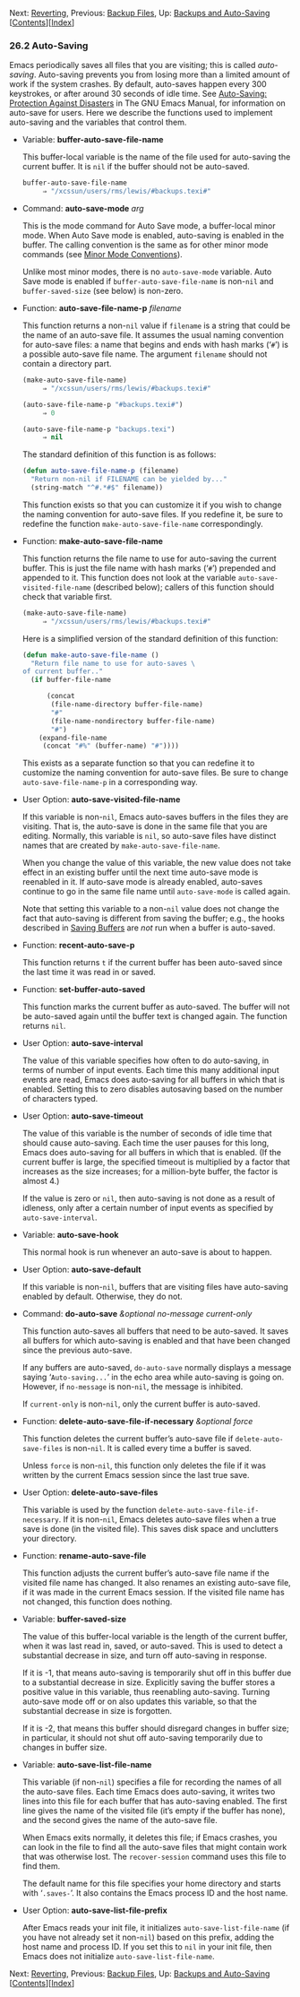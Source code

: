 

Next: [Reverting](Reverting.html), Previous: [Backup Files](Backup-Files.html), Up: [Backups and Auto-Saving](Backups-and-Auto_002dSaving.html)   \[[Contents](index.html#SEC_Contents "Table of contents")]\[[Index](Index.html "Index")]

### 26.2 Auto-Saving

Emacs periodically saves all files that you are visiting; this is called *auto-saving*. Auto-saving prevents you from losing more than a limited amount of work if the system crashes. By default, auto-saves happen every 300 keystrokes, or after around 30 seconds of idle time. See [Auto-Saving: Protection Against Disasters](https://www.gnu.org/software/emacs/manual/html_node/emacs/Auto-Save.html#Auto-Save) in The GNU Emacs Manual, for information on auto-save for users. Here we describe the functions used to implement auto-saving and the variables that control them.

*   Variable: **buffer-auto-save-file-name**

    This buffer-local variable is the name of the file used for auto-saving the current buffer. It is `nil` if the buffer should not be auto-saved.

    ```lisp
    buffer-auto-save-file-name
         ⇒ "/xcssun/users/rms/lewis/#backups.texi#"
    ```

<!---->

*   Command: **auto-save-mode** *arg*

    This is the mode command for Auto Save mode, a buffer-local minor mode. When Auto Save mode is enabled, auto-saving is enabled in the buffer. The calling convention is the same as for other minor mode commands (see [Minor Mode Conventions](Minor-Mode-Conventions.html)).

    Unlike most minor modes, there is no `auto-save-mode` variable. Auto Save mode is enabled if `buffer-auto-save-file-name` is non-`nil` and `buffer-saved-size` (see below) is non-zero.

<!---->

*   Function: **auto-save-file-name-p** *filename*

    This function returns a non-`nil` value if `filename` is a string that could be the name of an auto-save file. It assumes the usual naming convention for auto-save files: a name that begins and ends with hash marks (‘`#`’) is a possible auto-save file name. The argument `filename` should not contain a directory part.

    ```lisp
    (make-auto-save-file-name)
         ⇒ "/xcssun/users/rms/lewis/#backups.texi#"
    ```

    ```lisp
    (auto-save-file-name-p "#backups.texi#")
         ⇒ 0
    ```

    ```lisp
    (auto-save-file-name-p "backups.texi")
         ⇒ nil
    ```

    The standard definition of this function is as follows:

    ```lisp
    (defun auto-save-file-name-p (filename)
      "Return non-nil if FILENAME can be yielded by..."
      (string-match "^#.*#$" filename))
    ```

    This function exists so that you can customize it if you wish to change the naming convention for auto-save files. If you redefine it, be sure to redefine the function `make-auto-save-file-name` correspondingly.

<!---->

*   Function: **make-auto-save-file-name**

    This function returns the file name to use for auto-saving the current buffer. This is just the file name with hash marks (‘`#`’) prepended and appended to it. This function does not look at the variable `auto-save-visited-file-name` (described below); callers of this function should check that variable first.

    ```lisp
    (make-auto-save-file-name)
         ⇒ "/xcssun/users/rms/lewis/#backups.texi#"
    ```

    Here is a simplified version of the standard definition of this function:

    ```lisp
    (defun make-auto-save-file-name ()
      "Return file name to use for auto-saves \
    of current buffer.."
      (if buffer-file-name
    ```

    ```lisp
          (concat
           (file-name-directory buffer-file-name)
           "#"
           (file-name-nondirectory buffer-file-name)
           "#")
        (expand-file-name
         (concat "#%" (buffer-name) "#"))))
    ```

    This exists as a separate function so that you can redefine it to customize the naming convention for auto-save files. Be sure to change `auto-save-file-name-p` in a corresponding way.

<!---->

*   User Option: **auto-save-visited-file-name**

    If this variable is non-`nil`, Emacs auto-saves buffers in the files they are visiting. That is, the auto-save is done in the same file that you are editing. Normally, this variable is `nil`, so auto-save files have distinct names that are created by `make-auto-save-file-name`.

    When you change the value of this variable, the new value does not take effect in an existing buffer until the next time auto-save mode is reenabled in it. If auto-save mode is already enabled, auto-saves continue to go in the same file name until `auto-save-mode` is called again.

    Note that setting this variable to a non-`nil` value does not change the fact that auto-saving is different from saving the buffer; e.g., the hooks described in [Saving Buffers](Saving-Buffers.html) are *not* run when a buffer is auto-saved.

<!---->

*   Function: **recent-auto-save-p**

    This function returns `t` if the current buffer has been auto-saved since the last time it was read in or saved.

<!---->

*   Function: **set-buffer-auto-saved**

    This function marks the current buffer as auto-saved. The buffer will not be auto-saved again until the buffer text is changed again. The function returns `nil`.

<!---->

*   User Option: **auto-save-interval**

    The value of this variable specifies how often to do auto-saving, in terms of number of input events. Each time this many additional input events are read, Emacs does auto-saving for all buffers in which that is enabled. Setting this to zero disables autosaving based on the number of characters typed.

<!---->

*   User Option: **auto-save-timeout**

    The value of this variable is the number of seconds of idle time that should cause auto-saving. Each time the user pauses for this long, Emacs does auto-saving for all buffers in which that is enabled. (If the current buffer is large, the specified timeout is multiplied by a factor that increases as the size increases; for a million-byte buffer, the factor is almost 4.)

    If the value is zero or `nil`, then auto-saving is not done as a result of idleness, only after a certain number of input events as specified by `auto-save-interval`.

<!---->

*   Variable: **auto-save-hook**

    This normal hook is run whenever an auto-save is about to happen.

<!---->

*   User Option: **auto-save-default**

    If this variable is non-`nil`, buffers that are visiting files have auto-saving enabled by default. Otherwise, they do not.

<!---->

*   Command: **do-auto-save** *\&optional no-message current-only*

    This function auto-saves all buffers that need to be auto-saved. It saves all buffers for which auto-saving is enabled and that have been changed since the previous auto-save.

    If any buffers are auto-saved, `do-auto-save` normally displays a message saying ‘`Auto-saving...`’ in the echo area while auto-saving is going on. However, if `no-message` is non-`nil`, the message is inhibited.

    If `current-only` is non-`nil`, only the current buffer is auto-saved.

<!---->

*   Function: **delete-auto-save-file-if-necessary** *\&optional force*

    This function deletes the current buffer’s auto-save file if `delete-auto-save-files` is non-`nil`. It is called every time a buffer is saved.

    Unless `force` is non-`nil`, this function only deletes the file if it was written by the current Emacs session since the last true save.

<!---->

*   User Option: **delete-auto-save-files**

    This variable is used by the function `delete-auto-save-file-if-necessary`. If it is non-`nil`, Emacs deletes auto-save files when a true save is done (in the visited file). This saves disk space and unclutters your directory.

<!---->

*   Function: **rename-auto-save-file**

    This function adjusts the current buffer’s auto-save file name if the visited file name has changed. It also renames an existing auto-save file, if it was made in the current Emacs session. If the visited file name has not changed, this function does nothing.

<!---->

*   Variable: **buffer-saved-size**

    The value of this buffer-local variable is the length of the current buffer, when it was last read in, saved, or auto-saved. This is used to detect a substantial decrease in size, and turn off auto-saving in response.

    If it is -1, that means auto-saving is temporarily shut off in this buffer due to a substantial decrease in size. Explicitly saving the buffer stores a positive value in this variable, thus reenabling auto-saving. Turning auto-save mode off or on also updates this variable, so that the substantial decrease in size is forgotten.

    If it is -2, that means this buffer should disregard changes in buffer size; in particular, it should not shut off auto-saving temporarily due to changes in buffer size.

<!---->

*   Variable: **auto-save-list-file-name**

    This variable (if non-`nil`) specifies a file for recording the names of all the auto-save files. Each time Emacs does auto-saving, it writes two lines into this file for each buffer that has auto-saving enabled. The first line gives the name of the visited file (it’s empty if the buffer has none), and the second gives the name of the auto-save file.

    When Emacs exits normally, it deletes this file; if Emacs crashes, you can look in the file to find all the auto-save files that might contain work that was otherwise lost. The `recover-session` command uses this file to find them.

    The default name for this file specifies your home directory and starts with ‘`.saves-`’. It also contains the Emacs process ID and the host name.

<!---->

*   User Option: **auto-save-list-file-prefix**

    After Emacs reads your init file, it initializes `auto-save-list-file-name` (if you have not already set it non-`nil`) based on this prefix, adding the host name and process ID. If you set this to `nil` in your init file, then Emacs does not initialize `auto-save-list-file-name`.

Next: [Reverting](Reverting.html), Previous: [Backup Files](Backup-Files.html), Up: [Backups and Auto-Saving](Backups-and-Auto_002dSaving.html)   \[[Contents](index.html#SEC_Contents "Table of contents")]\[[Index](Index.html "Index")]

